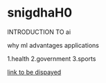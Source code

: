 
# snigdhaH0
INTRODUCTION TO ai

why ml
advantages
applications

1.health
2.government
3.sports

[link to be dispayed](actual_link)

